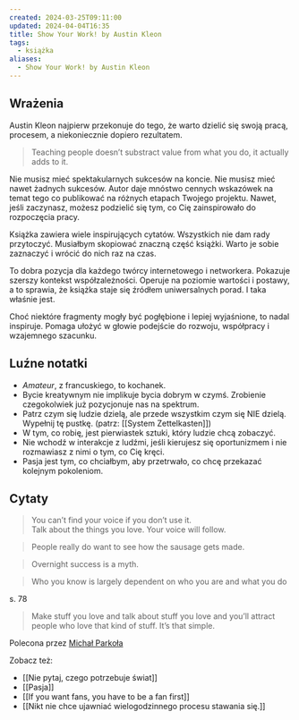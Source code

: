 ```yaml
---
created: 2024-03-25T09:11:00
updated: 2024-04-04T16:35
title: Show Your Work! by Austin Kleon
tags:
  - książka
aliases:
  - Show Your Work! by Austin Kleon
---
```

## Wrażenia

Austin Kleon najpierw przekonuje do tego, że warto dzielić się swoją pracą, procesem, a niekoniecznie dopiero rezultatem.

> Teaching people doesn’t substract value from what you do, it actually adds to it.

Nie musisz mieć spektakularnych sukcesów na koncie. Nie musisz mieć nawet żadnych sukcesów. Autor daje mnóstwo cennych wskazówek na temat tego co publikować na różnych etapach Twojego projektu. Nawet, jeśli zaczynasz, możesz podzielić się tym, co Cię zainspirowało do rozpoczęcia pracy.

Książka zawiera wiele inspirujących cytatów. Wszystkich nie dam rady przytoczyć. Musiałbym skopiować znaczną część książki. Warto je sobie zaznaczyć i wrócić do nich raz na czas.

To dobra pozycja dla każdego twórcy internetowego i networkera. Pokazuje szerszy kontekst współzależności. Operuje na poziomie wartości i postawy, a to sprawia, że książka staje się źródłem uniwersalnych porad. I taka właśnie jest.

Choć niektóre fragmenty mogły być pogłębione i lepiej wyjaśnione, to nadal inspiruje. Pomaga ułożyć w głowie podejście do rozwoju, współpracy i wzajemnego szacunku.

## Luźne notatki

- _Amateur_, z francuskiego, to kochanek.
- Bycie kreatywnym nie implikuje bycia dobrym w czymś. Zrobienie czegokolwiek już pozycjonuje nas na spektrum.
- Patrz czym się ludzie dzielą, ale przede wszystkim czym się NIE dzielą. Wypełnij tę pustkę. (patrz: [[System Zettelkasten]])
- W tym, co robię, jest pierwiastek sztuki, który ludzie chcą zobaczyć.
- Nie wchodź w interakcje z ludźmi, jeśli kierujesz się oportunizmem i nie rozmawiasz z nimi o tym, co Cię kręci.
- Pasja jest tym, co chciałbym, aby przetrwało, co chcę przekazać kolejnym pokoleniom.

## Cytaty

> You can’t find your voice if you don’t use it.  
> Talk about the things you love. Your voice will follow.

> People really do want to see how the sausage gets made.

> Overnight success is a myth.

> Who you know is largely dependent on who you are and what you do

s. 78

> Make stuff you love and talk about stuff you love and you’ll attract people who love that kind of stuff. It’s that simple.

Polecona przez [Michał Parkoła](https://www.linkedin.com/in/michalparkola/)

Zobacz też:
- [[Nie pytaj, czego potrzebuje świat]]
- [[Pasja]]
- [[If you want fans, you have to be a fan first]]
- [[Nikt nie chce ujawniać wielogodzinnego procesu stawania się.]]
